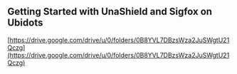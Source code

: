 ## Getting Started with UnaShield and Sigfox on Ubidots

[https://drive.google.com/drive/u/0/folders/0B8YVL7DBzsWza2JuSWgtU21Qczg](https://drive.google.com/drive/u/0/folders/0B8YVL7DBzsWza2JuSWgtU21Qczg)

